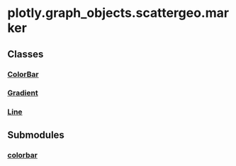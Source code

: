 # plotly.graph_objects.scattergeo.marker

## Classes

### [ColorBar](ColorBar.md)

### [Gradient](Gradient.md)

### [Line](Line.md)


## Submodules

### [colorbar](colorbar-package/index.md)


